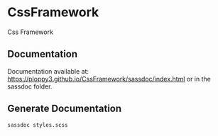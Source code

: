 # CssFramework

Css Framework

## Documentation

Documentation available at:
https://ploppy3.github.io/CssFramework/sassdoc/index.html
or in the sassdoc folder.

## Generate Documentation

`sassdoc styles.scss`

